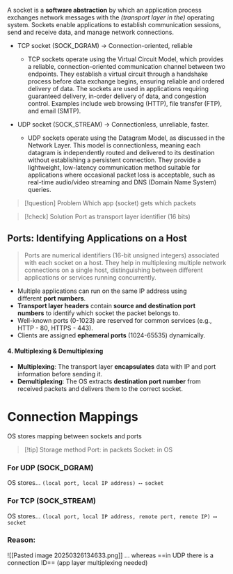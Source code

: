 A socket is a **software abstraction** by which an application process exchanges network
messages with the *(transport layer in the)* operating system. 
Sockets enable applications to establish communication sessions, send and receive data, and manage network connections.

- TCP socket (SOCK_DGRAM) →  Connection-oriented, reliable 
	- TCP sockets operate using the Virtual Circuit Model, which provides a reliable, connection-oriented communication channel between two endpoints. They establish a virtual circuit through a handshake process before data exchange begins, ensuring reliable and ordered delivery of data. The sockets are used in applications requiring guaranteed delivery, in-order delivery of data, and congestion control. Examples include web browsing (HTTP), file transfer (FTP), and email (SMTP).

- UDP socket (SOCK_STREAM) → Connectionless, unreliable, faster.
	- UDP sockets operate using the Datagram Model, as discussed in the Network Layer. This model is connectionless, meaning each datagram is independently routed and delivered to its destination without establishing a persistent connection. They provide a lightweight, low-latency communication method suitable for applications where occasional packet loss is acceptable, such as real-time audio/video streaming and DNS (Domain Name System) queries.

> [!question] Problem
> Which app (socket) gets which packets

> [!check] Solution
> Port as transport layer identifier (16 bits)

## Ports: Identifying Applications on a Host
> Ports are numerical identifiers (16-bit unsigned integers) associated with each socket on a host. They help in multiplexing multiple network connections on a single host, distinguishing between different applications or services running concurrently.

- Multiple applications can run on the same IP address using different **port numbers**.
- **Transport layer headers** contain **source and destination port numbers** to identify which socket the packet belongs to.
- Well-known ports (0-1023) are reserved for common services (e.g., HTTP - 80, HTTPS - 443).
- Clients are assigned **ephemeral ports** (1024-65535) dynamically.
#### **4. Multiplexing & Demultiplexing**
- **Multiplexing**: The transport layer **encapsulates** data with IP and port information before sending it.
- **Demultiplexing**: The OS extracts **destination port number** from received packets and delivers them to the correct socket.
# Connection Mappings
OS stores mapping between sockets and ports
> [!tip] Storage method
> Port: in packets
> Socket: in OS
### For UDP (SOCK_DGRAM)
OS stores...
``(local port, local IP address) ⟷ socket``
### For TCP (SOCK_STREAM)
OS stores...
``(local port, local IP address, remote port, remote IP) ⟷ socket``
### Reason:
![[Pasted image 20250326134633.png]]
... whereas ==in UDP there is a connection ID== (app layer multiplexing needed)

